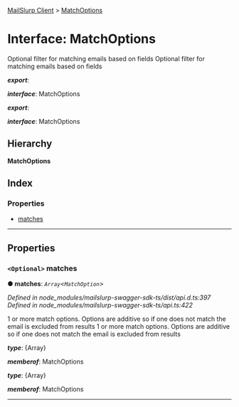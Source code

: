 [MailSlurp Client](../README.md) > [MatchOptions](../interfaces/matchoptions.md)

# Interface: MatchOptions

Optional filter for matching emails based on fields Optional filter for matching emails based on fields

*__export__*: 

*__interface__*: MatchOptions

*__export__*: 

*__interface__*: MatchOptions

## Hierarchy

**MatchOptions**

## Index

### Properties

* [matches](matchoptions.md#matches)

---

## Properties

<a id="matches"></a>

### `<Optional>` matches

**● matches**: *`Array`<`MatchOption`>*

*Defined in node_modules/mailslurp-swagger-sdk-ts/dist/api.d.ts:397*
*Defined in node_modules/mailslurp-swagger-sdk-ts/api.ts:422*

1 or more match options. Options are additive so if one does not match the email is excluded from results 1 or more match options. Options are additive so if one does not match the email is excluded from results

*__type__*: {Array}

*__memberof__*: MatchOptions

*__type__*: {Array}

*__memberof__*: MatchOptions

___

